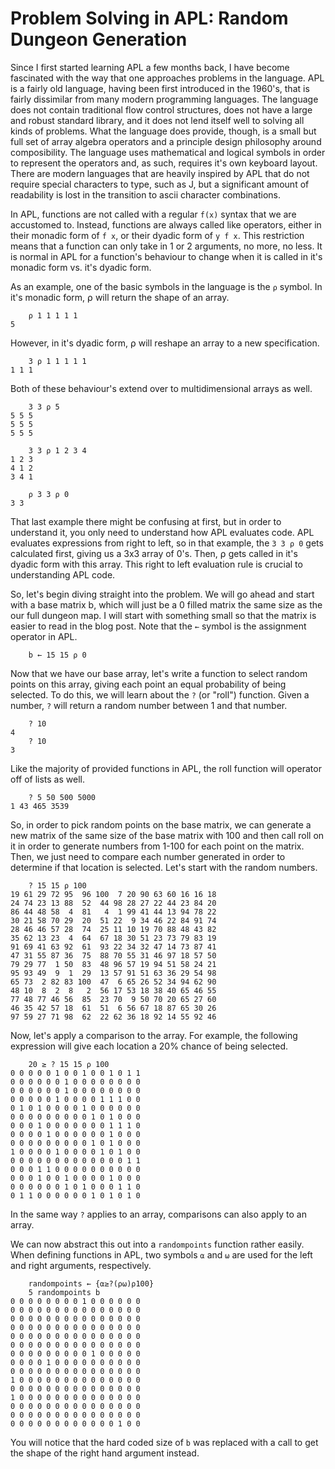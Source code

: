 Problem Solving in APL: Random Dungeon Generation
=================================================

Since I first started learning APL a few months back, I have become fascinated with the way that one approaches problems in the language. APL is a fairly old language, having been first introduced in the 1960's, that is fairly dissimilar from many modern programming languages. The language does not contain traditional flow control structures, does not have a large and robust standard library, and it does not lend itself well to solving all kinds of problems. What the language does provide, though, is a small but full set of array algebra operators and a principle design philosophy around composibility. The language uses mathematical and logical symbols in order to represent the operators and, as such, requires it's own keyboard layout. There are modern languages that are heavily inspired by APL that do not require special characters to type, such as J, but a significant amount of readability is lost in the transition to ascii character combinations.

In APL, functions are not called with a regular `f(x)` syntax that we are accustomed to. Instead, functions are always called like operators, either in their monadic form of `f x`, or their dyadic form of `y f x`. This restriction means that a function can only take in 1 or 2 arguments, no more, no less. It is normal in APL for a function's behaviour to change when it is called in it's monadic form vs. it's dyadic form.

As an example, one of the basic symbols in the language is the `⍴` symbol. In it's monadic form, ⍴ will return the shape of an array.

        ⍴ 1 1 1 1 1
    5

However, in it's dyadic form, ⍴ will reshape an array to a new specification.

        3 ⍴ 1 1 1 1 1
    1 1 1

Both of these behaviour's extend over to multidimensional arrays as well.

        3 3 ⍴ 5
    5 5 5
    5 5 5
    5 5 5

        3 3 ⍴ 1 2 3 4
    1 2 3
    4 1 2
    3 4 1

        ⍴ 3 3 ⍴ 0
    3 3

That last example there might be confusing at first, but in order to understand it, you only need to understand how APL evaluates code. APL evaluates expressions from right to left, so in that example, the `3 3 ⍴ 0` gets calculated first, giving us a 3x3 array of 0's. Then, ⍴ gets called in it's dyadic form with this array. This right to left evaluation rule is crucial to understanding APL code.

So, let's begin diving straight into the problem. We will go ahead and start with a base matrix b, which will just be a 0 filled matrix the same size as the our full dungeon map. I will start with something small so that the matrix is easier to read in the blog post.  Note that the `←` symbol is the assignment operator in APL.

        b ← 15 15 ⍴ 0

Now that we have our base array, let's write a function to select random points on this array, giving each point an equal probability of being selected. To do this, we will learn about the `?` (or "roll") function. Given a number, `?` will return a random number between 1 and that number.

        ? 10
    4
        ? 10
    3

Like the majority of provided functions in APL, the roll function will operator off of lists as well.

        ? 5 50 500 5000
    1 43 465 3539

So, in order to pick random points on the base matrix, we can generate a new matrix of the same size of the base matrix with 100 and then call roll on it in order to generate numbers from 1-100 for each point on the matrix. Then, we just need to compare each number generated in order to determine if that location is selected. Let's start with the random numbers.

        ? 15 15 ⍴ 100
    19 61 29 72 95  96 100  7 20 90 63 60 16 16 18
    24 74 23 13 88  52  44 98 28 27 22 44 23 84 20
    86 44 48 58  4  81   4  1 99 41 44 13 94 78 22
    30 21 58 70 29  20  51 22  9 34 46 22 84 91 74
    28 46 46 57 28  74  25 11 10 19 70 88 48 43 82
    35 62 13 23  4  64  67 18 30 51 23 73 79 83 19
    91 69 41 63 92  61  93 22 34 32 47 14 73 87 41
    47 31 55 87 36  75  88 70 55 31 46 97 18 57 50
    79 29 77  1 50  83  48 96 57 19 94 51 58 24 21
    95 93 49  9  1  29  13 57 91 51 63 36 29 54 98
    65 73  2 82 83 100  47  6 65 26 52 34 94 62 90
    48 10  8  2  8   2  56 17 53 18 38 40 65 46 55
    77 48 77 46 56  85  23 70  9 50 70 20 65 27 60
    46 35 42 57 18  61  51  6 56 67 18 87 65 30 26
    97 59 27 71 98  62  22 62 36 18 92 14 55 92 46

Now, let's apply a comparison to the array. For example, the following expression will give each location a 20% chance of being selected.

        20 ≥ ? 15 15 ⍴ 100
    0 0 0 0 0 1 0 0 1 0 0 1 0 1 1
    0 0 0 0 0 0 1 0 0 0 0 0 0 0 0
    0 0 0 0 0 0 1 0 0 0 0 0 0 0 0
    0 0 0 0 0 1 0 0 0 0 1 1 1 0 0
    0 1 0 1 0 0 0 0 1 0 0 0 0 0 0
    0 0 0 0 0 0 0 0 0 1 0 1 0 0 0
    0 0 0 1 0 0 0 0 0 0 0 1 1 1 0
    0 0 0 0 1 0 0 0 0 0 0 1 0 0 0
    0 0 0 0 0 0 0 0 0 1 0 1 0 0 0
    1 0 0 0 0 1 0 0 0 0 1 0 1 0 0
    0 0 0 0 0 0 0 0 0 0 0 0 0 1 1
    0 0 0 1 1 0 0 0 0 0 0 0 0 0 0
    0 0 0 1 0 0 1 0 0 0 0 1 0 0 0
    0 0 0 0 0 0 1 0 1 0 0 0 1 1 0
    0 1 1 0 0 0 0 0 0 1 0 1 0 1 0

In the same way `?` applies to an array, comparisons can also apply to an array.

We can now abstract this out into a `randompoints` function rather easily. When defining functions in APL, two symbols `⍺` and `⍵` are used for the left and right arguments, respectively.

        randompoints ← {⍺≥?(⍴⍵)⍴100}
        5 randompoints b
    0 0 0 0 0 0 0 0 1 0 0 0 0 0 0
    0 0 0 0 0 0 0 0 0 0 0 0 0 0 0
    0 0 0 0 0 0 0 0 0 0 0 0 0 0 0
    0 0 0 0 0 0 0 0 0 0 0 0 0 0 0
    0 0 0 0 0 0 0 0 0 0 0 0 0 0 0
    0 0 0 0 0 0 0 0 0 0 0 0 0 0 0
    0 0 0 0 0 0 0 0 0 1 0 0 0 0 0
    0 0 0 0 1 0 0 0 0 0 0 0 0 0 0
    0 0 0 0 0 0 0 0 0 0 0 0 0 0 0
    1 0 0 0 0 0 0 0 0 0 0 0 0 0 0
    0 0 0 0 0 0 0 0 0 0 0 0 0 0 0
    1 0 0 0 0 0 0 0 0 0 0 0 0 0 0
    0 0 0 0 0 0 0 0 0 0 0 0 0 0 0
    0 0 0 0 0 0 0 0 0 0 0 0 0 0 0
    0 0 0 0 0 0 0 0 0 0 0 0 1 0 0

You will notice that the hard coded size of `b` was replaced with a call to get the shape of the right hand argument instead.

